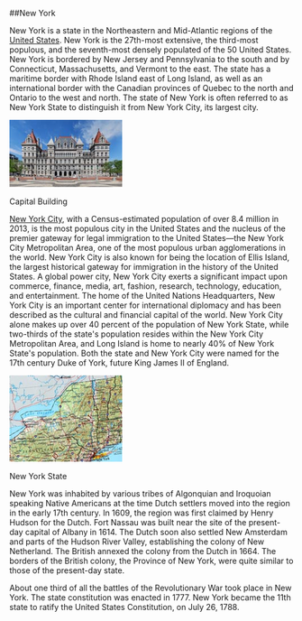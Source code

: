 ##New York

New York is a state in the Northeastern and Mid-Atlantic regions of the [United States](http://www.whitehouse.gov). New York is the 27th-most extensive, the third-most populous, and the seventh-most densely populated of the 50 United States. New York is bordered by New Jersey and Pennsylvania to the south and by Connecticut, Massachusetts, and Vermont to the east. The state has a maritime border with Rhode Island east of Long Island, as well as an international border with the Canadian provinces of Quebec to the north and Ontario to the west and north. The state of New York is often referred to as New York State to distinguish it from New York City, its largest city.

<div class="photo-right">
	<img src="images/index1.jpg" alt="">
	<p>Capital Building</p>
</div>

[New York City](http://www.nyc.gov), with a Census-estimated population of over 8.4 million in 2013, is the most populous city in the United States and the nucleus of the premier gateway for legal immigration to the United States—the New York City Metropolitan Area, one of the most populous urban agglomerations in the world. New York City is also known for being the location of Ellis Island, the largest historical gateway for immigration in the history of the United States. A global power city, New York City exerts a significant impact upon commerce, finance, media, art, fashion, research, technology, education, and entertainment. The home of the United Nations Headquarters, New York City is an important center for international diplomacy and has been described as the cultural and financial capital of the world. New York City alone makes up over 40 percent of the population of New York State, while two-thirds of the state's population resides within the New York City Metropolitan Area, and Long Island is home to nearly 40% of New York State's population. Both the state and New York City were named for the 17th century Duke of York, future King James II of England.

<div class="photo-left">
	<img src="images/index2.jpg" alt="">
	<p>New York State</p>
</div>

New York was inhabited by various tribes of Algonquian and Iroquoian speaking Native Americans at the time Dutch settlers moved into the region in the early 17th century. In 1609, the region was first claimed by Henry Hudson for the Dutch. Fort Nassau was built near the site of the present-day capital of Albany in 1614. The Dutch soon also settled New Amsterdam and parts of the Hudson River Valley, establishing the colony of New Netherland. The British annexed the colony from the Dutch in 1664. The borders of the British colony, the Province of New York, were quite similar to those of the present-day state.

About one third of all the battles of the Revolutionary War took place in New York. The state constitution was enacted in 1777. New York became the 11th state to ratify the United States Constitution, on July 26, 1788.